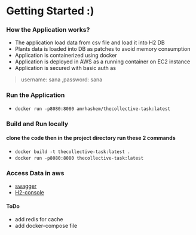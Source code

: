 # Getting Started :)

### How the Application works?

* The application load data from csv file and load it into H2 DB
* Plants data is loaded into DB as patches to avoid memory consumption
* Application is containerized using docker
* Application is deployed in AWS as a running container on EC2 instance
* Application is secured with basic auth as 
>  username: sana ,password: sana

### Run the Application
* `docker run -p8080:8080 amrhashem/thecollective-task:latest`

### Build and Run locally
#### clone the code then in the project directory run these 2 commands
* `docker build -t thecollective-task:latest .`
* `docker run -p8080:8080 thecollective-task:latest`
### Access Data in aws 
* [swagger](http://44.202.62.44:8080/swagger-ui.html#/)
* [H2-console](http://44.202.62.44:8080/h2-console)

#### ToDo
* add redis for cache
* add docker-compose file 